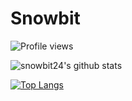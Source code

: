 # Snowbit

![Profile views](https://gpvc.arturio.dev/snowbit-coderboi)

![snowbit24's github stats](https://github-readme-stats.vercel.app/api?username=snowbit-coderboi&theme=midnight-purple&show_icons=true&hide_border=true)



[![Top Langs](https://github-readme-stats.vercel.app/api/top-langs/?username=snowbit-coderboi&theme=midnight-purple&hide_border=true&layout=compact)](https://snowbit.vercel.app/)


